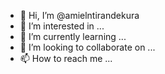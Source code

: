 - 👋 Hi, I’m @amielntirandekura
- 👀 I’m interested in ...
- 🌱 I’m currently learning ...
- 💞️ I’m looking to collaborate on ...
- 📫 How to reach me ...

<!---
amielntirandekura/amielntirandekura is a ✨ special ✨ repository because its `README.md` (this file) appears on your GitHub profile.
You can click the Preview link to take a look at your changes.
--->

